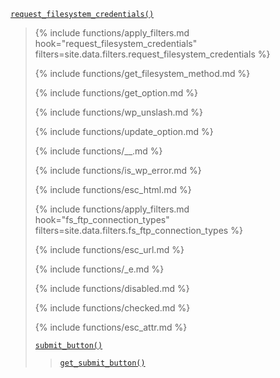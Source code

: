 <p><code><a href="https://developer.wordpress.org/reference/functions/request_filesystem_credentials/">request_filesystem_credentials()</a></code></p>

<blockquote>

{% include functions/apply_filters.md hook="request_filesystem_credentials" filters=site.data.filters.request_filesystem_credentials %}

{% include functions/get_filesystem_method.md %}

{% include functions/get_option.md %}

{% include functions/wp_unslash.md %}

{% include functions/update_option.md %}

{% include functions/__.md %}

{% include functions/is_wp_error.md %}

{% include functions/esc_html.md %}

{% include functions/apply_filters.md hook="fs_ftp_connection_types" filters=site.data.filters.fs_ftp_connection_types %}

{% include functions/esc_url.md %}

{% include functions/_e.md %}

{% include functions/disabled.md %}

{% include functions/checked.md %}

{% include functions/esc_attr.md %}

 [`submit_button()`](https://developer.wordpress.org/reference/functions/submit_button/)
 
> [`get_submit_button()`](https://developer.wordpress.org/reference/functions/get_submit_button/)

</blockquote>